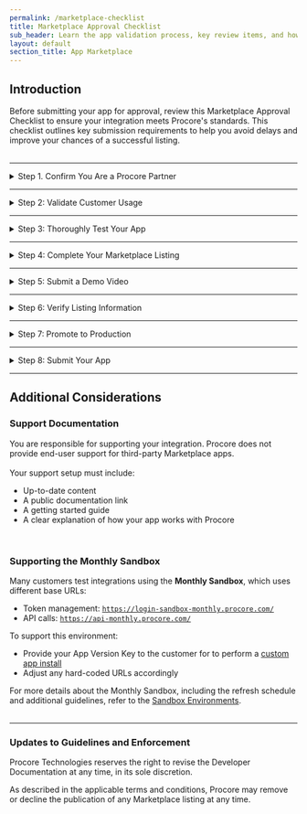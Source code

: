 ```yaml
---
permalink: /marketplace-checklist
title: Marketplace Approval Checklist
sub_header: Learn the app validation process, key review items, and how to submit your app for publication.
layout: default
section_title: App Marketplace
---
```


## Introduction
Before submitting your app for approval, review this Marketplace Approval Checklist to ensure your integration meets Procore's standards. This checklist outlines key submission requirements to help you avoid delays and improve your chances of a successful listing.
<br><br>

***
<details>
<summary class="collapseListTierOne">Step 1. Confirm You Are a Procore Partner</summary>
<p>
    To be eligible for listing, you must be an approved Procore Technology Partner. Upon completion of the vetting process, you will receive the signed <b>Procore Framework Agreement</b> and <b>Technology Partner Addendum</b> via email.
    <br><br>
    If you're unsure of your partner status, contact <a href="mailto:techprograms@procore.com">techprograms@procore.com</a>. You can also apply to become a partner via the Marketplace Listing section of your app in the <a href="https://developers.procore.com/developers" target="_blank">Developer Portal</a>.
</p>
</details>

***
<details>
<summary class="collapseListTierOne">Step 2: Validate Customer Usage</summary>
<p>
    Before submission, your app must have at least one (1) beta or active customer. This real-world use case helps validate onboarding, functionality, and performance.
    <br><br>
    Customer validation builds confidence with both the Marketplace review team and future users.
</p>
</details>

***
<details>
<summary class="collapseListTierOne">Step 3: Thoroughly Test Your App</summary>
<p>
    Procore does not accept trial, beta, or partially tested integrations.
</p>
<p>
    You must validate:
</p>
<ul>
    <li>Installation and configuration workflows (both in your service and in Procore)</li>
    <li>The onboarding experience from a customer’s perspective</li>
    <li>Core feature functionality across use cases</li>
    <li>Support for multi-company Procore accounts (if applicable)</li>
</ul>
<p>
    Also ensure your app is handling:
</p>
<ul>
    <li>OAuth authentication correctly</li>
    <li>Procore’s rate limits without performance degradation</li>
</ul>
<div class="details-bottom-spacing"></div>
</details>

***
<details>
<summary class="collapseListTierOne">Step 4: Complete Your Marketplace Listing</summary>
<p>
    Once your partner application is approved, the Marketplace Team will enable the Marketplace Listing section of your app in the Developer Portal. 
    <br><br>
    If your listing is not enabled, request to have it activated through the <b>Marketplace Listing</b> tab in your app, accessible via the Developer Portal.
    <br><br>
    Ensure your listing includes:
    <ul>
        <li>Accurate feature descriptions and functionality highlights</li>
        <li>Clear onboarding instructions for customers</li>
        <li>Any customer-side requirements for setup or use</li>
    </ul>
    Refer to the <a href="{{ site.url }}{{ site.baseurl }}{% link app_marketplace/marketplace_listing_guidelines.md %}">Marketing Listing Guidelines</a> for formatting and submission details.
</p>
</details>

***
<details>
<summary class="collapseListTierOne">Step 5: Submit a Demo Video</summary>
<p>
    A 3–5 minute demo video is required when you first submit your app or when major functionality is updated. Upload this in the <b>Admin App Specifications</b> section of your listing.
</p>
    <ul>
        <li>Installation and configuration steps (both in your service/third party service and Procore)</li>
        <li>Linking a Procore company account, if applicable (e.g., selecting a Procore company)</li>
        <li>Key app functionality (data sync, visualization, etc.)</li>
        <li>Embedded experience, if applicable (if your app uses full-screen or side panel views)</li>
    </ul>
<p>
    You may reuse your original video for non-functional changes.
</p>
</details>

***
<details>
<summary class="collapseListTierOne">Step 6: Verify Listing Information</summary>
<p>
    Before submission, review your entire Marketplace Listing for accuracy.
</p>
    <ul>
        <li>Confirm that all descriptions, links, and permissions are correct</li>
        <li>Ensure the app’s value proposition is clear to customers</li>
        <li>If offering a free trial, make instructions accessible and actionable</li>
    </ul>
<p>
    Be transparent about what your app does and how it benefits customers.
</p>
</details>

***
<details>
<summary class="collapseListTierOne">Step 7: Promote to Production</summary>
<p>
Your app must be production-ready at submission.
<h4>General Requirements:</h4>
<ul>
    <li>Update “Post Installation Notes” in the <b>Configuration Builder</b></li>
    <li>Promote your app via the <a href="https://developers.procore.com/developers" target="_blank">Procore Developer Portal</a></li>
</ul>
<h4>For Embedded Apps:</h4>
<ul>
    <li>Ensure correct cross-origin security settings for rendering in Procore</li>
</ul>
<h4>For OAuth-Based Apps:</h4>
    <ul>
        <li>Update base URLs:</li>
            <ul>
                <li>Token management → <code>https://login.procore.com</code>.</li>
                <li>API calls → <code>https://api.procore.com</code></li>
            </ul>
        <li>Use the production Client ID and Secret</li>
        <li>Ensure correct callback URL and company ID header handling</li>
        <li>Apply the principle of least privilege for access scopes</li>
    </ul>
</p>
</details>

***
<details>
<summary class="collapseListTierOne">Step 8: Submit Your App</summary>
<p>
    When all steps are complete, submit your app via the <b>Marketplace Listing</b> tab in the <a href="https://developers.procore.com/developers" target="_blank">Developer Portal</a>. If the tab is not enabled, confirm your partner status and request activation in the Developer Portal.
    <br><br>
    The Procore Marketplace Team will review your app against the <a href="{{ site.url }}{{ site.baseurl }}{% link app_marketplace/marketplace_requirements.md %}" target="_blank">Marketplace Requirements</a>.
</p>
</details>

***
<div class="details-bottom-spacing"></div>

## Additional Considerations
### Support Documentation
You are responsible for supporting your integration. Procore does not provide end-user support for third-party Marketplace apps.
<br><br>
Your support setup must include:
- Up-to-date content
- A public documentation link
- A getting started guide
- A clear explanation of how your app works with Procore
<br>

### Supporting the Monthly Sandbox
Many customers test integrations using the <b>Monthly Sandbox</b>, which uses different base URLs:
- Token management: <code>https://login-sandbox-monthly.procore.com/</code>
- API calls: <code>https://api-monthly.procore.com/</code>

To support this environment:
- Provide your App Version Key to the customer for to perform a [custom app install](https://support.procore.com/products/online/user-guide/company-level/admin/tutorials/install-a-custom-app)
- Adjust any hard-coded URLs accordingly

For more details about the Monthly Sandbox, including the refresh schedule and additional guidelines, refer to the <a href="{{ site.url }}{{ site.baseurl }}{% link getting_started/development_environments.md %}">Sandbox Environments</a>.
<br><br>

***
### Updates to Guidelines and Enforcement
Procore Technologies reserves the right to revise the Developer Documentation at any time,  in its sole discretion.

As described in the applicable terms and conditions, Procore may remove or decline the publication of any Marketplace listing at any time.